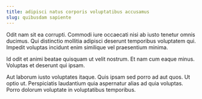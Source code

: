```yaml
---
title: adipisci natus corporis voluptatibus accusamus
slug: quibusdam sapiente
---
```


Odit nam sit ea corrupti. Commodi iure occaecati nisi ab iusto tenetur omnis ducimus. Qui distinctio mollitia adipisci deserunt temporibus voluptatem qui. Impedit voluptas incidunt enim similique vel praesentium minima.

Id odit et animi beatae quisquam ut velit nostrum. Et nam cum eaque minus. Voluptas et deserunt qui ipsam.

Aut laborum iusto voluptates itaque. Quis ipsam sed porro ad aut quos. Ut optio ut. Perspiciatis laudantium quia aspernatur alias ad quia voluptas. Porro dolorum voluptate in voluptatibus temporibus.
